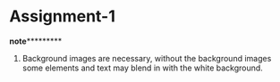 # Assignment-1

****note*************

1. Background images are necessary, without the background images some elements and text may blend in with the white background.
